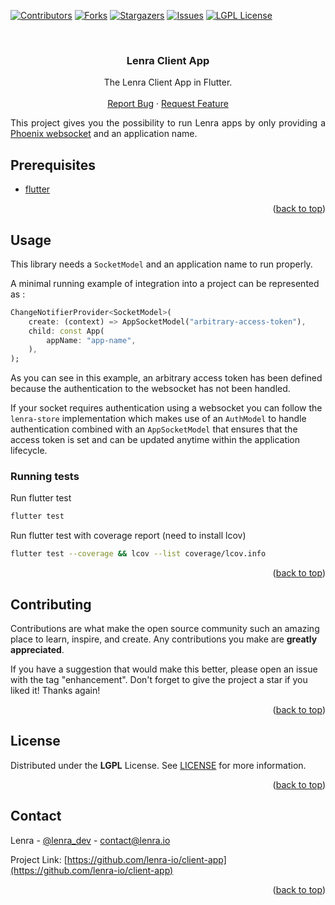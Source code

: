 <div id="top"></div>
<!--
*** This README was created with https://github.com/othneildrew/Best-README-Template
-->



<!-- PROJECT SHIELDS -->
[![Contributors][contributors-shield]][contributors-url]
[![Forks][forks-shield]][forks-url]
[![Stargazers][stars-shield]][stars-url]
[![Issues][issues-shield]][issues-url]
[![LGPL License][license-shield]][license-url]



<!-- PROJECT LOGO -->
<br />
<div align="center">

<h3 align="center">Lenra Client App</h3>

  <p align="center">
    The Lenra Client App in Flutter.
    <br />
    <br />
    <a href="https://github.com/lenra-io/client-app/issues">Report Bug</a>
    ·
    <a href="https://github.com/lenra-io/client-app/issues">Request Feature</a>
  </p>
</div>

<div style="text-align: justify">
This project gives you the possibility to run Lenra apps by only providing a <a href="https://github.com/mfeckie/phoenix_wings">Phoenix websocket</a> and an application name.
</div>

<!-- GETTING STARTED -->

## Prerequisites

- [flutter](https://flutter.dev/docs/get-started/install)

<p align="right">(<a href="#top">back to top</a>)</p>


<!-- USAGE EXAMPLES -->
## Usage

This library needs a `SocketModel` and an application name to run properly. 

A minimal running example of integration into a project can be represented as :
```dart
ChangeNotifierProvider<SocketModel>(
    create: (context) => AppSocketModel("arbitrary-access-token"),
    child: const App(
        appName: "app-name",
    ),
);
```

As you can see in this example, an arbitrary access token has been defined because the authentication to the websocket has not been handled. 

If your socket requires authentication using a websocket you can follow the `lenra-store` implementation which makes use of an `AuthModel` to handle authentication combined with an `AppSocketModel` that ensures that the access token is set and can be updated anytime within the application lifecycle.

### Running tests

Run flutter test
```sh
flutter test
```

Run flutter test with coverage report (need to install lcov)
```sh
flutter test --coverage && lcov --list coverage/lcov.info
```

<p align="right">(<a href="#top">back to top</a>)</p>



<!-- CONTRIBUTING -->
## Contributing

Contributions are what make the open source community such an amazing place to learn, inspire, and create. Any contributions you make are **greatly appreciated**.

If you have a suggestion that would make this better, please open an issue with the tag "enhancement".
Don't forget to give the project a star if you liked it! Thanks again!

<p align="right">(<a href="#top">back to top</a>)</p>



<!-- LICENSE -->
## License

Distributed under the **LGPL** License. See [LICENSE](./LICENSE) for more information.

<p align="right">(<a href="#top">back to top</a>)</p>



<!-- CONTACT -->
## Contact

Lenra - [@lenra_dev](https://twitter.com/lenra_dev) - contact@lenra.io

Project Link: [https://github.com/lenra-io/client-app](https://github.com/lenra-io/client-app)

<p align="right">(<a href="#top">back to top</a>)</p>


<!-- MARKDOWN LINKS & IMAGES -->
<!-- https://www.markdownguide.org/basic-syntax/#reference-style-links -->
[contributors-shield]: https://img.shields.io/github/contributors/lenra-io/client-app.svg?style=for-the-badge
[contributors-url]: https://github.com/lenra-io/client-app/graphs/contributors
[forks-shield]: https://img.shields.io/github/forks/lenra-io/client-app.svg?style=for-the-badge
[forks-url]: https://github.com/lenra-io/client-app/network/members
[stars-shield]: https://img.shields.io/github/stars/lenra-io/client-app.svg?style=for-the-badge
[stars-url]: https://github.com/lenra-io/client-app/stargazers
[issues-shield]: https://img.shields.io/github/issues/lenra-io/client-app.svg?style=for-the-badge
[issues-url]: https://github.com/lenra-io/client-app/issues
[license-shield]: https://img.shields.io/github/license/lenra-io/client-app.svg?style=for-the-badge
[license-url]: https://github.com/lenra-io/client-app/blob/master/LICENSE


